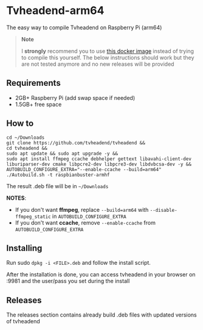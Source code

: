 # Tvheadend-arm64
The easy way to compile Tvheadend on Raspberry Pi (arm64)

> **Note**
>
> I **strongly** recommend you to use [this docker image](https://hub.docker.com/r/linuxserver/tvheadend) instead of trying to compile this yourself. The below instructions should work but they are not tested anymore and no new releases will be provided

## Requirements
- 2GB+ Raspberry Pi (add swap space if needed)
- 1.5GB+ free space

## How to
```
cd ~/Downloads
git clone https://github.com/tvheadend/tvheadend &&
cd tvheadend &&
sudo apt update && sudo apt upgrade -y &&
sudo apt install ffmpeg ccache debhelper gettext libavahi-client-dev liburiparser-dev cmake libpcre2-dev libpcre3-dev libdvbcsa-dev -y &&
AUTOBUILD_CONFIGURE_EXTRA="--enable-ccache --build=arm64" ./Autobuild.sh -t raspbianbuster-armhf
```
The result .deb file will be in `~/Downloads`

**NOTES**:
- If you don't want **ffmpeg**, replace `--build=arm64` with `--disable-ffmpeg_static` in `AUTOBUILD_CONFIGURE_EXTRA`
- If you don't want **ccache**, remove `--enable-ccache` from `AUTOBUILD_CONFIGURE_EXTRA`

## Installing
Run sudo `dpkg -i <FILE>.deb` and follow the install script.

After the installation is done, you can access tvheadend in your browser on <PI-IP>:9981 and the user/pass you set during the install

## Releases
The releases section contains already build .deb files with updated versions of tvheadend
